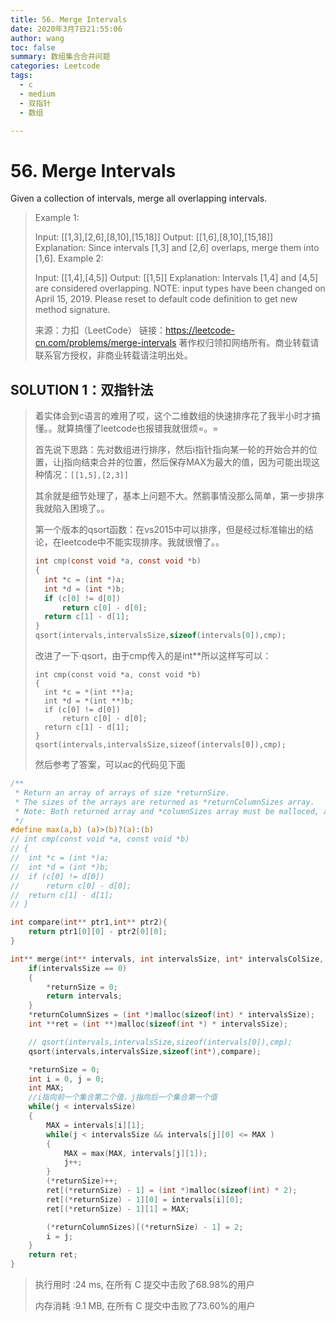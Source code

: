 ```yaml
---
title: 56. Merge Intervals
date: 2020年3月7日21:55:06
author: wang
toc: false
summary: 数组集合合并问题
categories: Leetcode
tags:
  - c
  - medium
  - 双指针
  - 数组

---
```


# 56. Merge Intervals

Given a collection of intervals, merge all overlapping intervals.

> Example 1:
>
> Input: [[1,3],[2,6],[8,10],[15,18]]
> Output: [[1,6],[8,10],[15,18]]
> Explanation: Since intervals [1,3] and [2,6] overlaps, merge them into [1,6].
> Example 2:
>
> Input: [[1,4],[4,5]]
> Output: [[1,5]]
> Explanation: Intervals [1,4] and [4,5] are considered overlapping.
> NOTE: input types have been changed on April 15, 2019. Please reset to default code definition to get new method signature.
>
> 
>
> 来源：力扣（LeetCode）
> 链接：https://leetcode-cn.com/problems/merge-intervals
> 著作权归领扣网络所有。商业转载请联系官方授权，非商业转载请注明出处。

## SOLUTION 1：双指针法

> 着实体会到c语言的难用了哎，这个二维数组的快速排序花了我半小时才搞懂。。就算搞懂了leetcode也报错我就很烦=。=
>
> 首先说下思路：先对数组进行排序，然后i指针指向某一轮的开始合并的位置，让j指向结束合并的位置，然后保存MAX为最大的值，因为可能出现这种情况：`[[1,5],[2,3]]`
>
> 其余就是细节处理了，基本上问题不大。然鹅事情没那么简单，第一步排序我就陷入困境了。。
>
> 第一个版本的qsort函数：在vs2015中可以排序，但是经过标准输出的结论，在leetcode中不能实现排序。我就很懵了。。
>
> ```c
> int cmp(const void *a, const void *b)
> {
> 	int *c = (int *)a;
> 	int *d = (int *)b;
> 	if (c[0] != d[0])
> 		return c[0] - d[0];
> 	return c[1] - d[1];
> }
> qsort(intervals,intervalsSize,sizeof(intervals[0]),cmp);
> ```
>
> 改进了一下·qsort，由于cmp传入的是int**所以这样写可以：
>
> ```c\
> int cmp(const void *a, const void *b)
> {
> 	int *c = *(int **)a;
> 	int *d = *(int **)b;
> 	if (c[0] != d[0])
> 		return c[0] - d[0];
> 	return c[1] - d[1];
> }
> qsort(intervals,intervalsSize,sizeof(intervals[0]),cmp);
> ```
>
> 
>
> 然后参考了答案，可以ac的代码见下面

```c
/**
 * Return an array of arrays of size *returnSize.
 * The sizes of the arrays are returned as *returnColumnSizes array.
 * Note: Both returned array and *columnSizes array must be malloced, assume caller calls free().
 */
#define max(a,b) (a)>(b)?(a):(b)
// int cmp(const void *a, const void *b)
// {
// 	int *c = (int *)a;
// 	int *d = (int *)b;
// 	if (c[0] != d[0])
// 		return c[0] - d[0];
// 	return c[1] - d[1];
// }

int compare(int** ptr1,int** ptr2){
    return ptr1[0][0] - ptr2[0][0];
}

int** merge(int** intervals, int intervalsSize, int* intervalsColSize, int* returnSize, int** returnColumnSizes){
    if(intervalsSize == 0)
    {
        *returnSize = 0;
        return intervals;
    }
	*returnColumnSizes = (int *)malloc(sizeof(int) * intervalsSize);
	int **ret = (int **)malloc(sizeof(int *) * intervalsSize);

	// qsort(intervals,intervalsSize,sizeof(intervals[0]),cmp);
	qsort(intervals,intervalsSize,sizeof(int*),compare);

	*returnSize = 0;
	int i = 0, j = 0;
    int MAX;
	//i指向前一个集合第二个值，j指向后一个集合第一个值
	while(j < intervalsSize)
	{
        MAX = intervals[i][1];
		while(j < intervalsSize && intervals[j][0] <= MAX )
		{
            MAX = max(MAX, intervals[j][1]);
			j++;
		}
		(*returnSize)++;
		ret[(*returnSize) - 1] = (int *)malloc(sizeof(int) * 2);
		ret[(*returnSize) - 1][0] = intervals[i][0];
		ret[(*returnSize) - 1][1] = MAX;

		(*returnColumnSizes)[(*returnSize) - 1] = 2;
		i = j;
	}
	return ret;
}


```

> 执行用时 :24 ms, 在所有 C 提交中击败了68.98%的用户
>
> 内存消耗 :9.1 MB, 在所有 C 提交中击败了73.60%的用户

